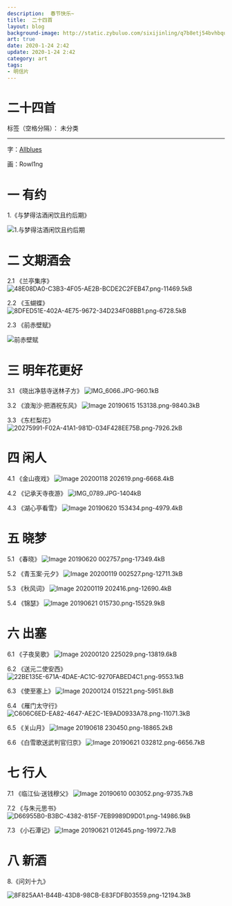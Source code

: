 ```yaml
---
description:  春节快乐~
title:  二十四首
layout: blog
background-image: http://static.zybuluo.com/sixijinling/q7b8etj54bvhbquz8vjqbsmp/Image%2020190620%20195832.png
art: true
date: 2020-1-24 2:42
update: 2020-1-24 2:42
category: art
tags:
- 明信片
---
```



# 二十四首

标签（空格分隔）： 未分类

---


字：[Allblues][1]

画：Rowl1ng

# 一 有约

1.《与梦得沽酒闲饮且约后期》

![1.与梦得沽酒闲饮且约后期][2]

# 二 文期酒会

2.1 《兰亭集序》
![48E08DA0-C3B3-4F05-AE2B-BCDE2C2FEB47.png-11469.5kB][3]

2.2 《玉蝴蝶》
![8DFED51E-402A-4E75-9672-34D234F08BB1.png-6728.5kB][4]

2.3 《前赤壁赋》

![前赤壁赋][5]

# 三 明年花更好

3.1 《晓出净慈寺送林子方》
![IMG_6066.JPG-960.1kB][6]

3.2 《浪淘沙·把酒祝东风》
![Image 20190615 153138.png-9840.3kB][7]

3.3 《东栏梨花》
![20275991-F02A-41A1-981D-034F428EE75B.png-7926.2kB][8]

# 四 闲人

4.1 《金山夜戏》
![Image 20200118 202619.png-6668.4kB][9]

4.2 《记承天寺夜游》
![IMG_0789.JPG-1404kB][10]

4.3 《湖心亭看雪》
![Image 20190620 153434.png-4979.4kB][11]

# 五 晓梦

5.1 《春晓》
![Image 20190620 002757.png-17349.4kB][12]

5.2 《青玉案·元夕》
![Image 20200119 002527.png-12711.3kB][13]

5.3 《秋风词》
![Image 20200119 202416.png-12690.4kB][14]

5.4 《锦瑟》
![Image 20190621 015730.png-15529.9kB][15]

# 六 出塞

6.1 《子夜吴歌》
![Image 20200120 225029.png-13819.6kB][16]

6.2 《送元二使安西》
![22BE135E-671A-4DAE-AC1C-9270FABED4C1.png-9553.1kB][17]

6.3 《使至塞上》
![Image 20200124 015221.png-5951.8kB][18]

6.4 《雁门太守行》
![C606C6ED-EA82-4647-AE2C-1E9AD0933A78.png-11071.3kB][19]

6.5 《关山月》
![Image 20190618 230450.png-18865.2kB][20]

6.6 《白雪歌送武判官归京》
![Image 20190621 032812.png-6656.7kB][21]

# 七 行人

7.1 《临江仙·送钱穆父》
![Image 20190610 003052.png-9735.7kB][22]

7.2 《与朱元思书》
![D66955B0-B3BC-4382-815F-7EB9989D9D01.png-14986.9kB][23]

7.3 《小石潭记》
![Image 20190621 012645.png-19972.7kB][24]

# 八 新酒

8.《问刘十九》

![8F825AA1-B44B-43D8-98CB-E83FDFB03559.png-12194.3kB][25]


  [1]: https://space.bilibili.com/3542725/
  [2]: http://static.zybuluo.com/sixijinling/q7b8etj54bvhbquz8vjqbsmp/Image%2020190620%20195832.png
  [3]: http://static.zybuluo.com/sixijinling/w8xtlfkvt0m08r2h512x5quh/48E08DA0-C3B3-4F05-AE2B-BCDE2C2FEB47.png
  [4]: http://static.zybuluo.com/sixijinling/v1ma9h9o42utp5vwadkg4pxp/8DFED51E-402A-4E75-9672-34D234F08BB1.png
  [5]: http://static.zybuluo.com/sixijinling/ollfmwsd6zhetp9lhlh89g6p/Image%2020190617%20211132.png
  [6]: http://static.zybuluo.com/sixijinling/jbigxghr8aoz9w4wz4mp02f3/IMG_6066.JPG
  [7]: http://static.zybuluo.com/sixijinling/2yp1fx5eezb8w50ya9jg00lk/Image%2020190615%20153138.png
  [8]: http://static.zybuluo.com/sixijinling/7l55x9kspex0byvms9zwswn0/20275991-F02A-41A1-981D-034F428EE75B.png
  [9]: http://static.zybuluo.com/sixijinling/qi3aln93rqmspr7gwhr9gu24/Image%2020200118%20202619.png
  [10]: http://static.zybuluo.com/sixijinling/7h46mhzqv1v5uajyaw38pmqh/IMG_0789.JPG
  [11]: http://static.zybuluo.com/sixijinling/0i5swv1wdu61snk8fb697wgz/Image%2020190620%20153434.png
  [12]: http://static.zybuluo.com/sixijinling/8y3tgj7wgwc1heco3uvsngw1/Image%2020190620%20002757.png
  [13]: http://static.zybuluo.com/sixijinling/c03k6mbo4iagzie9u5bthmig/Image%2020200119%20002527.png
  [14]: http://static.zybuluo.com/sixijinling/fyydfmtwfftg15x2kvwfeih4/Image%2020200119%20202416.png
  [15]: http://static.zybuluo.com/sixijinling/urdc32ig36pt2j2dukjaiyi7/Image%2020190621%20015730.png
  [16]: http://static.zybuluo.com/sixijinling/h104yfirw887yvq6o6zvwcva/Image%2020200120%20225029.png
  [17]: http://static.zybuluo.com/sixijinling/ild6uw9ohm69sqdsny2pdnmp/22BE135E-671A-4DAE-AC1C-9270FABED4C1.png
  [18]: http://static.zybuluo.com/sixijinling/orwmlz4orhk7fcvkv7e6m7o2/Image%2020200124%20015221.png
  [19]: http://static.zybuluo.com/sixijinling/or8hdflsgyilxozj6g6hpk7x/C606C6ED-EA82-4647-AE2C-1E9AD0933A78.png
  [20]: http://static.zybuluo.com/sixijinling/nt3m705htqtxbcewza63ibts/Image%2020190618%20230450.png
  [21]: http://static.zybuluo.com/sixijinling/0koljbwwzqh4efv8vp7cmc85/Image%2020190621%20032812.png
  [22]: http://static.zybuluo.com/sixijinling/j17odsg4huhxemv7kzvgfaf8/Image%2020190610%20003052.png
  [23]: http://static.zybuluo.com/sixijinling/3zswdekctwbg6k9i5cd7c2lm/D66955B0-B3BC-4382-815F-7EB9989D9D01.png
  [24]: http://static.zybuluo.com/sixijinling/heb2ang7v5g97yh9y2kmjwzi/Image%2020190621%20012645.png
  [25]: http://static.zybuluo.com/sixijinling/kq3ol31ukayfk1w4hkbdi0y4/8F825AA1-B44B-43D8-98CB-E83FDFB03559.png